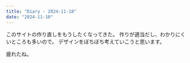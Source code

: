 ```yaml
---
title: "Diary - 2024-11-10"
date: "2024-11-10"
---
```


このサイトの作り直しをもうしたくなってきた。
作りが適当だし、わかりにくいところも多いので。
デザインをぼちぼち考えていこうと思います。

疲れたね。